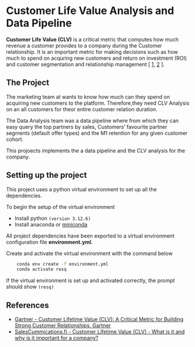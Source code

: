 # Customer Life Value Analysis and Data Pipeline

**Customer Life Value (CLV)** is a critical metric that computes how much revenue a customer provides to a company during the Customer relationship. It is an important metric for making decisions such as how much to spend on acquring new customers and return on investment (ROI) and customer segmentation and relationship management [ [1][gartner_clv], [2][SalesCommmunication.fi] ].

## The Project

The marketing team at wants to know how much can they spend on acquiring new customers to the platform. Therefore,they need CLV Analysis on an all customers for theor entire customer relation duration.

The Data Analysis team was a  data pipeline where from which they can easy query the top partners by sales, Customers’ favourite partner segments (default offer types) and the M1 retention for any given customer cohort.

This projoects implements the a data pipeline and the CLV analysis for the company. 

## Setting up the project

This project uses a python virtual environment to set up all the dependencies.

To begin the setup of the virtual environment

*  Install python `(version 3.12.6)`
*  Install anaconda or [miniconda][minconda]

All project dependencies have been exported to a virtual environment configuration file **environment.yml**.

Create and activate the virtual environment with the command below

````bash 
    conda env create -f environment.yml
    conda activate resq 
````
If the virtual environment is set up and activated correctly, the prompt should show
   `(resq)`

## References
* [Gartner - Customer Lifetime Value (CLV): A Critical Metric for Building Strong Customer Relationships, Gartner][gartner_clv]
* [SalesCummications.fi - Customer Lifetime Value (CLV) - What is it and why is it important for a company?][SalesCommmunication.fi]


[gartner_clv]: https://www.gartner.com/en/digital-markets/insights/what-is-customer-lifetime-value
[SalesCommmunication.fi]: https://www.salescommunications.fi/vastaukset/kuinka-asiakkaan-elinkaaren-arvo-lasketaan
[minconda]: https://docs.conda.io/en/latest/miniconda.html
